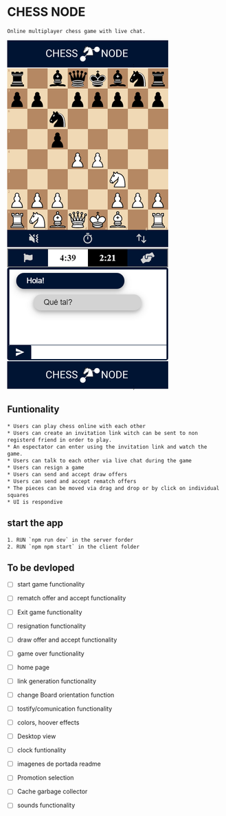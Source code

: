 # CHESS NODE

    Online multiplayer chess game with live chat.

![Game Page Movile View](./_docs/design/GamePageMovileView.png "Game Page Movile View")

## Funtionality

    * Users can play chess online with each other
    * Users can create an invitation link witch can be sent to non registerd friend in order to play.
    * An espectator can enter using the invitation link and watch the game.
    * Users can talk to each other via live chat during the game
    * Users can resign a game
    * Users can send and accept draw offers
    * Users can send and accept rematch offers
    * The pieces can be moved via drag and drop or by click on individual squares
    * UI is respondive

## start the app

    1. RUN `npm run dev` in the server forder
    2. RUN `npm npm start` in the client folder

## To be devloped

- [ ] start game functionality
- [ ] rematch offer and accept functionality
- [ ] Exit game functionality
- [ ] resignation functionality
- [ ] draw offer and accept functionality
- [ ] game over functionality
- [ ] home page
- [ ] link generation functionality
- [ ] change Board orientation function
- [ ] tostify/comunication functionality
- [ ] colors, hoover effects
- [ ] Desktop view
- [ ] clock funtionality
- [ ] imagenes de portada readme

- [ ] Promotion selection
- [ ] Cache garbage collector
- [ ] sounds functionality
